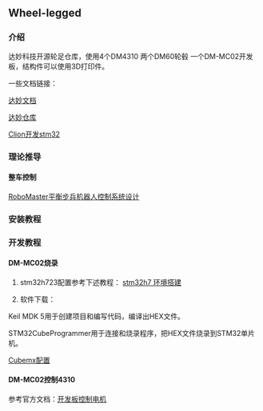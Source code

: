## Wheel-legged 

### 介绍
达妙科技开源轮足仓库，使用4个DM4310 两个DM60轮毂 一个DM-MC02开发板，结构件可以使用3D打印件。

一些文档链接：

[达妙文档](https://gl1po2nscb.feishu.cn/wiki/MZ32w0qnnizTpOkNvAZcJ9SlnXb)

[达妙仓库](https://gitee.com/kit-miao/damiao)

[Clion开发stm32](https://zhuanlan.zhihu.com/p/145801160)



### 理论推导
#### 整车控制 

[RoboMaster平衡步兵机器人控制系统设计](https://zhuanlan.zhihu.com/p/563048952)



### 安装教程



### 开发教程

#### DM-MC02烧录

1. stm32h723配置参考下述教程： [stm32h7 环境搭建](https://www.cnblogs.com/armfly/p/10671095.html)

2. 软件下载：

Keil MDK 5用于创建项目和编写代码，编译出HEX文件。

STM32CubeProgrammer用于连接和烧录程序，把HEX文件烧录到STM32单片机。





[Cubemx配置](https://zhuanlan.zhihu.com/p/714301640)



#### DM-MC02控制4310

参考官方文档：[开发板控制电机](https://gl1po2nscb.feishu.cn/wiki/VYrlwHI7liHzXIkx0s0cUOVdnzb)

####